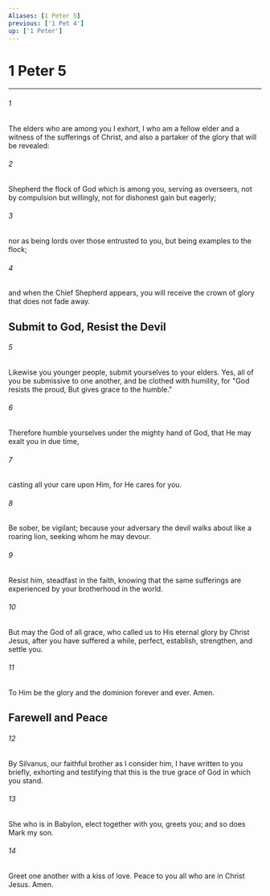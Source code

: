 ```yaml
---
Aliases: [1 Peter 5]
previous: ['1 Pet 4']
up: ['1 Peter']
---
```

# 1 Peter 5

***


###### 1 
The elders who are among you I exhort, I who am a fellow elder and a witness of the sufferings of Christ, and also a partaker of the glory that will be revealed: 

###### 2 
Shepherd the flock of God which is among you, serving as overseers, not by compulsion but willingly, not for dishonest gain but eagerly; 

###### 3 
nor as being lords over those entrusted to you, but being examples to the flock; 

###### 4 
and when the Chief Shepherd appears, you will receive the crown of glory that does not fade away.

## Submit to God, Resist the Devil 

###### 5 
Likewise you younger people, submit yourselves to your elders. Yes, all of you be submissive to one another, and be clothed with humility, for "God resists the proud, But gives grace to the humble." 

###### 6 
Therefore humble yourselves under the mighty hand of God, that He may exalt you in due time, 

###### 7 
casting all your care upon Him, for He cares for you. 

###### 8 
Be sober, be vigilant; because your adversary the devil walks about like a roaring lion, seeking whom he may devour. 

###### 9 
Resist him, steadfast in the faith, knowing that the same sufferings are experienced by your brotherhood in the world. 

###### 10 
But may the God of all grace, who called us to His eternal glory by Christ Jesus, after you have suffered a while, perfect, establish, strengthen, and settle you. 

###### 11 
To Him be the glory and the dominion forever and ever. Amen.

## Farewell and Peace 

###### 12 
By Silvanus, our faithful brother as I consider him, I have written to you briefly, exhorting and testifying that this is the true grace of God in which you stand. 

###### 13 
She who is in Babylon, elect together with you, greets you; and so does Mark my son. 

###### 14 
Greet one another with a kiss of love. Peace to you all who are in Christ Jesus. Amen.
